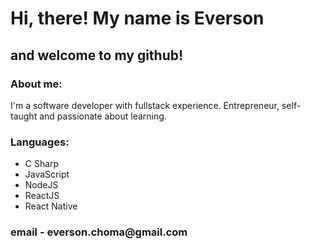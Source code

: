 <h1> Hi, there! My name is Everson </h1>
</h1>
<h2>and welcome to my github!</h2>

### About me:
I'm a software developer with fullstack experience. Entrepreneur, self-taught and passionate about learning.

### Languages:
* C Sharp
* JavaScript
* NodeJS
* ReactJS
* React Native

<h3> email - everson.choma@gmail.com </h3>
